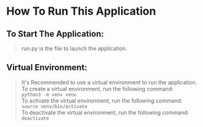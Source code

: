 # How  To Run This Application

## To Start The Application:
> run.py is the file to launch the application.

## Virtual Environment:
> It's Recommended to use a virtual environment to run the application. <br>
> To create a virtual environment, run the following command: <br>
> `python3 -m venv venv` <br>
> To activate the virtual environment, run the following command: <br>
> `source venv/bin/activate` <br>
> To deactivate the virtual environment, run the following command: <br>
> `deactivate` <br>
